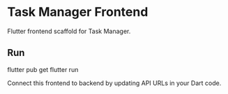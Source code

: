 # Task Manager Frontend

Flutter frontend scaffold for Task Manager.

## Run

flutter pub get
flutter run

Connect this frontend to backend by updating API URLs in your Dart code.
